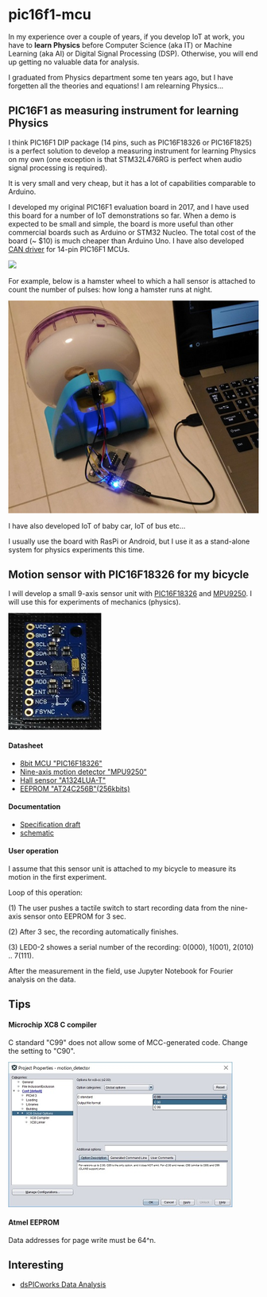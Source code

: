 # pic16f1-mcu

In my experience over a couple of years, if you develop IoT at work, you have to __learn Physics__ before Computer Science (aka IT) or Machine Learning (aka AI) or Digital Signal Processing (DSP). Otherwise, you will end up getting no valuable data for analysis.

I graduated from Physics department some ten years ago, but I have forgetten all the theories and equations! I am relearning Physics...

## PIC16F1 as measuring instrument for learning Physics

I think PIC16F1 DIP package (14 pins, such as PIC16F18326 or PIC16F1825) is a perfect solution to develop a measuring instrument for learning Physics on my own (one exception is that STM32L476RG is perfect when audio signal processing is required).

It is very small and very cheap, but it has a lot of capabilities comparable to Arduino.

I developed my original PIC16F1 evaluation board in 2017, and I have used this board for a number of IoT demonstrations so far. When a demo is expected to be small and simple, the board is more useful than other commercial boards such as Arduino or STM32 Nucleo. The total cost of the board (~ $10) is much cheaper than Arduino Uno. I have also developed [CAN driver](https://github.com/araobp/can-bus) for 14-pin PIC16F1 MCUs.

![](https://docs.google.com/drawings/d/e/2PACX-1vTHoT0TZIyVhAgkDVHyuWkc1-_6oFHT2mF53g2q36bgH_qxplkvvRIkJ3PqJBNuTZauhhMmSiemMoZO/pub?w=680&h=400)

For example, below is a hamster wheel to which a hall sensor is attached to count the number of pulses: how long a hamster runs at night.

![](./doc/hamster_wheel.jpg)

I have also developed IoT of baby car, IoT of bus etc...

I usually use the board with RasPi or Android, but I use it as a stand-alone system for physics experiments this time.

## Motion sensor with PIC16F18326 for my bicycle

I will develop a small 9-axis sensor unit with [PIC16F18326](http://ww1.microchip.com/downloads/en/DeviceDoc/40001839B.pdf) and [MPU9250](https://www.invensense.com/products/motion-tracking/9-axis/mpu-9250/). I will use this for experiments of mechanics (physics).

![](./doc/mpu9250_front.jpg)

#### Datasheet

- [8bit MCU "PIC16F18326"](http://ww1.microchip.com/downloads/en/DeviceDoc/40001839B.pdf)
- [Nine-axis motion detector "MPU9250"](https://www.invensense.com/products/motion-tracking/9-axis/mpu-9250/)
- [Hall sensor "A1324LUA-T"](https://www.allegromicro.com/~/media/Files/Datasheets/A1324-5-6-Datasheet.ashx)
- [EEPROM "AT24C256B"(256kbits)](http://akizukidenshi.com/download/at24c256b.pdf)

#### Documentation

- [Specification draft](https://docs.google.com/presentation/d/e/2PACX-1vS1QRvp0iwG9tbEkca-ZsDFF7-tqjf2MM4x4-hfQBJTx4DSAqnX8e7i9MFr4HT65ORehIFEavOaND_r/pub?start=false&loop=false&delayms=3000)
- [schematic](./kicad/motion_detector/motion_detector.pdf)

#### User operation

I assume that this sensor unit is attached to my bicycle to measure its motion in the first experiment.

Loop of this operation:

(1) The user pushes a tactile switch to start recording data from the nine-axis sensor onto EEPROM for 3 sec.

(2) After 3 sec, the recording automatically finishes.

(3) LED0-2 showes a serial number of the recording: 0(000), 1(001), 2(010) .. 7(111).

After the measurement in the field, use Jupyter Notebook for Fourier analysis on the data.

## Tips

#### Microchip XC8 C compiler

C standard "C99" does not allow some of MCC-generated code. Change the setting to "C90".

![](./doc/C90_standard.jpg)

#### Atmel EEPROM

Data addresses for page write must be 64^n.

## Interesting

- [dsPICworks Data Analysis](http://www.microchip.com/Developmenttools/ProductDetails/PartNo/SW300021)
